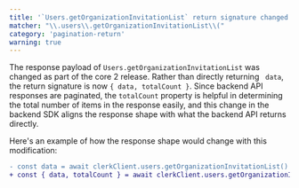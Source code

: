 ```yaml
---
title: '`Users.getOrganizationInvitationList` return signature changed'
matcher: "\\.users\\.getOrganizationInvitationList\\("
category: 'pagination-return'
warning: true
---
```


The response payload of `Users.getOrganizationInvitationList` was changed as part of the core 2 release. Rather than directly returning ` data`, the return signature is now `{ data, totalCount }`. Since backend API responses are paginated, the `totalCount` property is helpful in determining the total number of items in the response easily, and this change in the backend SDK aligns the response shape with what the backend API returns directly.

Here's an example of how the response shape would change with this modification:

```diff
- const data = await clerkClient.users.getOrganizationInvitationList()
+ const { data, totalCount } = await clerkClient.users.getOrganizationInvitationList()
```
